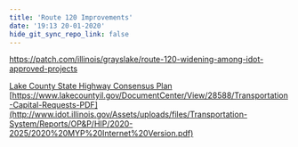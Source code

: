 ```yaml
---
title: 'Route 120 Improvements'
date: '19:13 20-01-2020'
hide_git_sync_repo_link: false
---
```


https://patch.com/illinois/grayslake/route-120-widening-among-idot-approved-projects

[Lake County State Highway Consensus Plan](https://www.lakecountyil.gov/DocumentCenter/View/28588/Transportation-Capital-Requests-PDF)
[https://www.lakecountyil.gov/DocumentCenter/View/28588/Transportation-Capital-Requests-PDF](http://www.idot.illinois.gov/Assets/uploads/files/Transportation-System/Reports/OP&P/HIP/2020-2025/2020%20MYP%20Internet%20Version.pdf)
